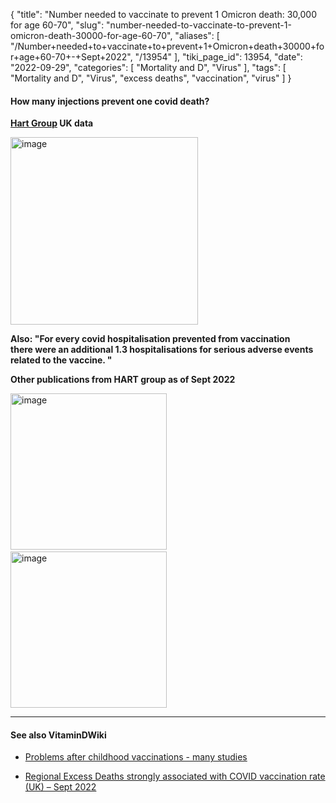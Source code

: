 {
    "title": "Number needed to vaccinate to prevent 1 Omicron death: 30,000 for age 60-70",
    "slug": "number-needed-to-vaccinate-to-prevent-1-omicron-death-30000-for-age-60-70",
    "aliases": [
        "/Number+needed+to+vaccinate+to+prevent+1+Omicron+death+30000+for+age+60-70+-+Sept+2022",
        "/13954"
    ],
    "tiki_page_id": 13954,
    "date": "2022-09-29",
    "categories": [
        "Mortality and D",
        "Virus"
    ],
    "tags": [
        "Mortality and D",
        "Virus",
        "excess deaths",
        "vaccination",
        "virus"
    ]
}


#### How many injections prevent one covid death?

 **[Hart Group](https://www.hartgroup.org/number-needed-to-vaccinate/?utm_source=substack&utm_medium=email) UK data** 

<img src="https://d1bk1kqxc0sym.cloudfront.net/attachments/jpeg/nnt-omicron.jpg" alt="image" width="300">

 **Also: "For every covid hospitalisation prevented from vaccination  
 there were an additional 1.3 hospitalisations for serious adverse events related to the vaccine. "** 

 **Other publications from HART group as of Sept 2022** 

<img src="https://d1bk1kqxc0sym.cloudfront.net/attachments/jpeg/hart1.jpg" alt="image" width="250"> &nbsp; <img src="https://d1bk1kqxc0sym.cloudfront.net/attachments/jpeg/hart2.jpg" alt="image" width="250">

---

#### See also VitaminDWiki

* [Problems after childhood vaccinations - many studies](/posts/problems-after-childhood-vaccinations-many-studies)

* [Regional Excess Deaths strongly associated with COVID vaccination rate (UK) – Sept 2022](/posts/regional-excess-deaths-strongly-associated-with-covid-vaccination-rate-uk)

<!-- ~tc~ (alias(Number needed to vaccinate to prevent 1 COVID death: 30,000 age 60-70 - Sept 2022)) ~/tc~ -->